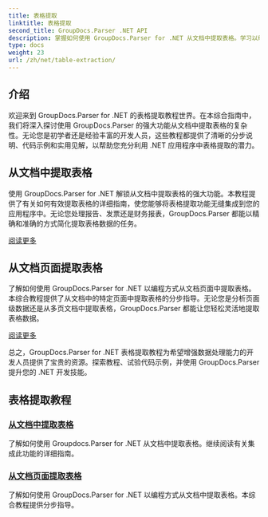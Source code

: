 ```yaml
---
title: 表格提取
linktitle: 表格提取
second_title: GroupDocs.Parser .NET API
description: 掌握如何使用 GroupDocs.Parser for .NET 从文档中提取表格。学习以编程方式提取表格以实现高效的数据处理。
type: docs
weight: 23
url: /zh/net/table-extraction/
---
```

## 介绍

欢迎来到 GroupDocs.Parser for .NET 的表格提取教程世界。在本综合指南中，我们将深入探讨使用 GroupDocs.Parser 的强大功能从文档中提取表格的复杂性。无论您是初学者还是经验丰富的开发人员，这些教程都提供了清晰的分步说明、代码示例和实用见解，以帮助您充分利用 .NET 应用程序中表格提取的潜力。

## 从文档中提取表格
使用 GroupDocs.Parser for .NET 解锁从文档中提取表格的强大功能。本教程提供了有关如何有效提取表格的详细指南，使您能够将表格提取功能无缝集成到您的应用程序中。无论您处理报告、发票还是财务报表，GroupDocs.Parser 都能以精确和准确的方式简化提取表格数据的任务。

[阅读更多](./extract-tables-from-document/)

## 从文档页面提取表格
了解如何使用 GroupDocs.Parser for .NET 以编程方式从文档页面中提取表格。本综合教程提供了从文档中的特定页面中提取表格的分步指导。无论您是分析页面级数据还是从多页文档中提取表格，GroupDocs.Parser 都能让您轻松灵活地提取表格数据。

[阅读更多](./extract-tables-from-document-page/)

总之，GroupDocs.Parser for .NET 表格提取教程为希望增强数据处理能力的开发人员提供了宝贵的资源。探索教程、试验代码示例，并使用 GroupDocs.Parser 提升您的 .NET 开发技能。
## 表格提取教程
### [从文档中提取表格](./extract-tables-from-document/)
了解如何使用 Groupdocs.Parser for .NET 从文档中提取表格。继续阅读有关集成此功能的详细指南。
### [从文档页面提取表格](./extract-tables-from-document-page/)
了解如何使用 GroupDocs.Parser for .NET 以编程方式从文档中提取表格。本综合教程提供分步指导。